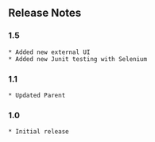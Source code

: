 ## Release Notes
### 1.5
    * Added new external UI
    * Added new Junit testing with Selenium
### 1.1
    * Updated Parent
### 1.0
    * Initial release
